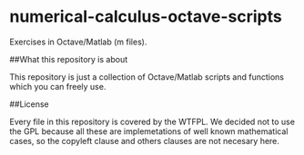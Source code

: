 # numerical-calculus-octave-scripts
Exercises in Octave/Matlab (m files).

##What this repository is about

This repository is just a collection of Octave/Matlab scripts and functions 
which you can freely use.

##License

Every file in this repository is covered by the WTFPL. We decided not to use 
the GPL because all these are implemetations of well known mathematical cases, 
so the copyleft clause and others clauses are not necesary here.
